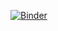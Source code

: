 [![Binder](https://mybinder.org/badge.svg)](https://mybinder.org/v2/gh/shimshir/data-science/master)

